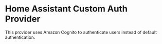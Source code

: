 # Home Assistant Custom Auth Provider
This provider uses Amazon Cognito to authenticate users instead of default authentication.

